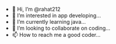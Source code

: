 - 👋 Hi, I’m @rahat212
- 👀 I’m interested in app developing...
- 🌱 I’m currently learning java...
- 💞️ I’m looking to collaborate on coding...
- 📫 How to reach me a good coder...

<!---
rahat212/rahat212 is a ✨ special ✨ repository because its `README.md` (this file) appears on your GitHub profile.
You can click the Preview link to take a look at your changes.
--->
